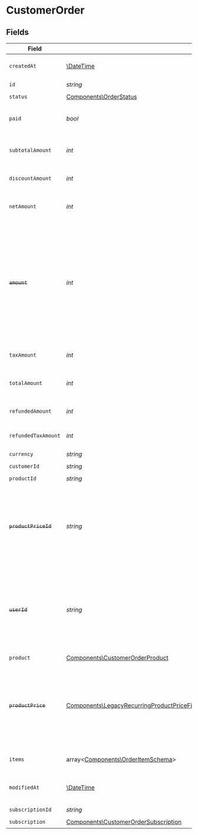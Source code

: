 # CustomerOrder


## Fields

| Field                                                                                                                                                                                                                                                                                                                 | Type                                                                                                                                                                                                                                                                                                                  | Required                                                                                                                                                                                                                                                                                                              | Description                                                                                                                                                                                                                                                                                                           | Example                                                                                                                                                                                                                                                                                                               |
| --------------------------------------------------------------------------------------------------------------------------------------------------------------------------------------------------------------------------------------------------------------------------------------------------------------------- | --------------------------------------------------------------------------------------------------------------------------------------------------------------------------------------------------------------------------------------------------------------------------------------------------------------------- | --------------------------------------------------------------------------------------------------------------------------------------------------------------------------------------------------------------------------------------------------------------------------------------------------------------------- | --------------------------------------------------------------------------------------------------------------------------------------------------------------------------------------------------------------------------------------------------------------------------------------------------------------------- | --------------------------------------------------------------------------------------------------------------------------------------------------------------------------------------------------------------------------------------------------------------------------------------------------------------------- |
| `createdAt`                                                                                                                                                                                                                                                                                                           | [\DateTime](https://www.php.net/manual/en/class.datetime.php)                                                                                                                                                                                                                                                         | :heavy_check_mark:                                                                                                                                                                                                                                                                                                    | Creation timestamp of the object.                                                                                                                                                                                                                                                                                     |                                                                                                                                                                                                                                                                                                                       |
| `id`                                                                                                                                                                                                                                                                                                                  | *string*                                                                                                                                                                                                                                                                                                              | :heavy_check_mark:                                                                                                                                                                                                                                                                                                    | N/A                                                                                                                                                                                                                                                                                                                   |                                                                                                                                                                                                                                                                                                                       |
| `status`                                                                                                                                                                                                                                                                                                              | [Components\OrderStatus](../../Models/Components/OrderStatus.md)                                                                                                                                                                                                                                                      | :heavy_check_mark:                                                                                                                                                                                                                                                                                                    | N/A                                                                                                                                                                                                                                                                                                                   |                                                                                                                                                                                                                                                                                                                       |
| `paid`                                                                                                                                                                                                                                                                                                                | *bool*                                                                                                                                                                                                                                                                                                                | :heavy_check_mark:                                                                                                                                                                                                                                                                                                    | Whether the order has been paid for.                                                                                                                                                                                                                                                                                  | true                                                                                                                                                                                                                                                                                                                  |
| `subtotalAmount`                                                                                                                                                                                                                                                                                                      | *int*                                                                                                                                                                                                                                                                                                                 | :heavy_check_mark:                                                                                                                                                                                                                                                                                                    | Amount in cents, before discounts and taxes.                                                                                                                                                                                                                                                                          |                                                                                                                                                                                                                                                                                                                       |
| `discountAmount`                                                                                                                                                                                                                                                                                                      | *int*                                                                                                                                                                                                                                                                                                                 | :heavy_check_mark:                                                                                                                                                                                                                                                                                                    | Discount amount in cents.                                                                                                                                                                                                                                                                                             |                                                                                                                                                                                                                                                                                                                       |
| `netAmount`                                                                                                                                                                                                                                                                                                           | *int*                                                                                                                                                                                                                                                                                                                 | :heavy_check_mark:                                                                                                                                                                                                                                                                                                    | Amount in cents, after discounts but before taxes.                                                                                                                                                                                                                                                                    |                                                                                                                                                                                                                                                                                                                       |
| ~~`amount`~~                                                                                                                                                                                                                                                                                                          | *int*                                                                                                                                                                                                                                                                                                                 | :heavy_check_mark:                                                                                                                                                                                                                                                                                                    | : warning: ** DEPRECATED **: This will be removed in a future release, please migrate away from it as soon as possible.<br/><br/>Amount in cents, after discounts but before taxes.                                                                                                                                   |                                                                                                                                                                                                                                                                                                                       |
| `taxAmount`                                                                                                                                                                                                                                                                                                           | *int*                                                                                                                                                                                                                                                                                                                 | :heavy_check_mark:                                                                                                                                                                                                                                                                                                    | Sales tax amount in cents.                                                                                                                                                                                                                                                                                            |                                                                                                                                                                                                                                                                                                                       |
| `totalAmount`                                                                                                                                                                                                                                                                                                         | *int*                                                                                                                                                                                                                                                                                                                 | :heavy_check_mark:                                                                                                                                                                                                                                                                                                    | Amount in cents, after discounts and taxes.                                                                                                                                                                                                                                                                           |                                                                                                                                                                                                                                                                                                                       |
| `refundedAmount`                                                                                                                                                                                                                                                                                                      | *int*                                                                                                                                                                                                                                                                                                                 | :heavy_check_mark:                                                                                                                                                                                                                                                                                                    | Amount refunded in cents.                                                                                                                                                                                                                                                                                             |                                                                                                                                                                                                                                                                                                                       |
| `refundedTaxAmount`                                                                                                                                                                                                                                                                                                   | *int*                                                                                                                                                                                                                                                                                                                 | :heavy_check_mark:                                                                                                                                                                                                                                                                                                    | Sales tax refunded in cents.                                                                                                                                                                                                                                                                                          |                                                                                                                                                                                                                                                                                                                       |
| `currency`                                                                                                                                                                                                                                                                                                            | *string*                                                                                                                                                                                                                                                                                                              | :heavy_check_mark:                                                                                                                                                                                                                                                                                                    | N/A                                                                                                                                                                                                                                                                                                                   |                                                                                                                                                                                                                                                                                                                       |
| `customerId`                                                                                                                                                                                                                                                                                                          | *string*                                                                                                                                                                                                                                                                                                              | :heavy_check_mark:                                                                                                                                                                                                                                                                                                    | N/A                                                                                                                                                                                                                                                                                                                   |                                                                                                                                                                                                                                                                                                                       |
| `productId`                                                                                                                                                                                                                                                                                                           | *string*                                                                                                                                                                                                                                                                                                              | :heavy_check_mark:                                                                                                                                                                                                                                                                                                    | N/A                                                                                                                                                                                                                                                                                                                   |                                                                                                                                                                                                                                                                                                                       |
| ~~`productPriceId`~~                                                                                                                                                                                                                                                                                                  | *string*                                                                                                                                                                                                                                                                                                              | :heavy_check_mark:                                                                                                                                                                                                                                                                                                    | : warning: ** DEPRECATED **: This will be removed in a future release, please migrate away from it as soon as possible.                                                                                                                                                                                               |                                                                                                                                                                                                                                                                                                                       |
| ~~`userId`~~                                                                                                                                                                                                                                                                                                          | *string*                                                                                                                                                                                                                                                                                                              | :heavy_check_mark:                                                                                                                                                                                                                                                                                                    | : warning: ** DEPRECATED **: This will be removed in a future release, please migrate away from it as soon as possible.                                                                                                                                                                                               |                                                                                                                                                                                                                                                                                                                       |
| `product`                                                                                                                                                                                                                                                                                                             | [Components\CustomerOrderProduct](../../Models/Components/CustomerOrderProduct.md)                                                                                                                                                                                                                                    | :heavy_check_mark:                                                                                                                                                                                                                                                                                                    | N/A                                                                                                                                                                                                                                                                                                                   |                                                                                                                                                                                                                                                                                                                       |
| ~~`productPrice`~~                                                                                                                                                                                                                                                                                                    | [Components\LegacyRecurringProductPriceFixed\|Components\LegacyRecurringProductPriceCustom\|Components\LegacyRecurringProductPriceFree\|Components\ProductPriceFixed\|Components\ProductPriceCustom\|Components\ProductPriceFree\|Components\ProductPriceMeteredUnit](../../Models/Components/CustomerOrderProductPrice.md) | :heavy_check_mark:                                                                                                                                                                                                                                                                                                    | : warning: ** DEPRECATED **: This will be removed in a future release, please migrate away from it as soon as possible.                                                                                                                                                                                               |                                                                                                                                                                                                                                                                                                                       |
| `items`                                                                                                                                                                                                                                                                                                               | array<[Components\OrderItemSchema](../../Models/Components/OrderItemSchema.md)>                                                                                                                                                                                                                                       | :heavy_check_mark:                                                                                                                                                                                                                                                                                                    | Line items composing the order.                                                                                                                                                                                                                                                                                       |                                                                                                                                                                                                                                                                                                                       |
| `modifiedAt`                                                                                                                                                                                                                                                                                                          | [\DateTime](https://www.php.net/manual/en/class.datetime.php)                                                                                                                                                                                                                                                         | :heavy_check_mark:                                                                                                                                                                                                                                                                                                    | Last modification timestamp of the object.                                                                                                                                                                                                                                                                            |                                                                                                                                                                                                                                                                                                                       |
| `subscriptionId`                                                                                                                                                                                                                                                                                                      | *string*                                                                                                                                                                                                                                                                                                              | :heavy_check_mark:                                                                                                                                                                                                                                                                                                    | N/A                                                                                                                                                                                                                                                                                                                   |                                                                                                                                                                                                                                                                                                                       |
| `subscription`                                                                                                                                                                                                                                                                                                        | [Components\CustomerOrderSubscription](../../Models/Components/CustomerOrderSubscription.md)                                                                                                                                                                                                                          | :heavy_check_mark:                                                                                                                                                                                                                                                                                                    | N/A                                                                                                                                                                                                                                                                                                                   |                                                                                                                                                                                                                                                                                                                       |